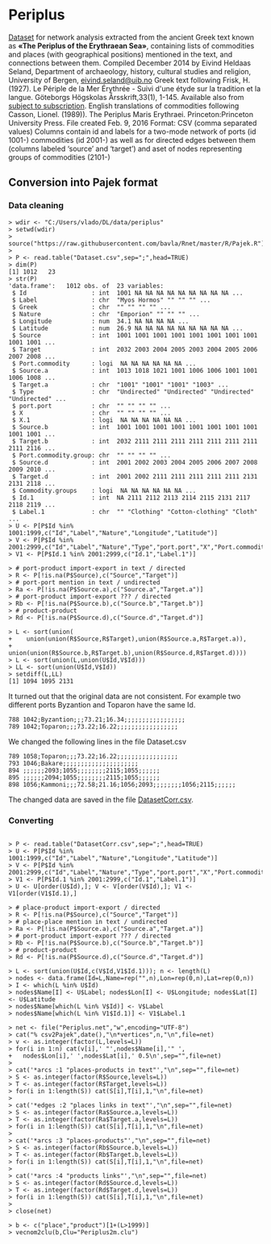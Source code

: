 # Periplus

[Dataset](https://bora.uib.no/bora-xmlui/handle/1956/11470) for network analysis extracted from the ancient Greek text known as **«The Periplus of the Erythraean Sea»**, containing lists of commodities and places (with geographical positions) mentioned in the text, and connections between them. Compiled December 2014 by Eivind Heldaas Seland, Department of archaeology, history, cultural studies and religion, University of Bergen, eivind.seland@uib.no Greek text following Frisk, H. (1927). Le Périple de la Mer Érythrée - Suivi d'une étyde sur la tradition et la langue. Göteborgs Högskolas Årsskrift,33(1), 1-145. Available also from  [subject to subscription](http://stephanus.tlg.uci.edu/inst/asearch?uid=&mode=c_search&GreekFont=Unicode_All&aname=71). English translations of commodities following Casson, Lionel. (1989)). The Periplus Maris Erythraei. Princeton:Princeton University Press. File created Feb. 9, 2016 Format: CSV (comma separated values) Columns contain id and labels for a two-mode network of ports (id 1001-) commodities (id 2001-) as well as for directed edges between them (columns labeled ‘source’ and ‘target’) and aset of nodes representing groups of commodities (2101-)

## Conversion into Pajek format

### Data cleaning
```
> wdir <- "C:/Users/vlado/DL/data/periplus"
> setwd(wdir)
> source("https://raw.githubusercontent.com/bavla/Rnet/master/R/Pajek.R")
>
> P <- read.table("Dataset.csv",sep=";",head=TRUE)
> dim(P)
[1] 1012   23
> str(P)
'data.frame':   1012 obs. of  23 variables:
 $ Id                  : int  1001 NA NA NA NA NA NA NA NA NA ...
 $ Label               : chr  "Myos Hormos" "" "" "" ...
 $ Greek               : chr  "" "" "" "" ...
 $ Nature              : chr  "Emporion" "" "" "" ...
 $ Longitude           : num  34.1 NA NA NA NA ...
 $ Latitude            : num  26.9 NA NA NA NA NA NA NA NA NA ...
 $ Source              : int  1001 1001 1001 1001 1001 1001 1001 1001 1001 1001 ...
 $ Target              : int  2032 2003 2004 2005 2003 2004 2005 2006 2007 2008 ...
 $ Port.commodity      : logi  NA NA NA NA NA NA ...
 $ Source.a            : int  1013 1018 1021 1001 1006 1006 1001 1001 1006 1008 ...
 $ Target.a            : chr  "1001" "1001" "1001" "1003" ...
 $ Type                : chr  "Undirected" "Undirected" "Undirected" "Undirected" ...
 $ port.port           : chr  "" "" "" "" ...
 $ X                   : chr  "" "" "" "" ...
 $ X.1                 : logi  NA NA NA NA NA NA ...
 $ Source.b            : int  1001 1001 1001 1001 1001 1001 1001 1001 1001 1001 ...
 $ Target.b            : int  2032 2111 2111 2111 2111 2111 2111 2111 2111 2116 ...
 $ Port.commodity.group: chr  "" "" "" "" ...
 $ Source.d            : int  2001 2002 2003 2004 2005 2006 2007 2008 2009 2010 ...
 $ Target.d            : int  2001 2002 2111 2111 2111 2111 2111 2131 2131 2118 ...
 $ Commodity.groups    : logi  NA NA NA NA NA NA ...
 $ Id.1                : int  NA 2111 2112 2113 2114 2115 2131 2117 2118 2119 ...
 $ Label.1             : chr  "" "Clothing" "Cotton-clothing" "Cloth" ...
> U <- P[P$Id %in% 1001:1999,c("Id","Label","Nature","Longitude","Latitude")]
> V <- P[P$Id %in% 2001:2999,c("Id","Label","Nature","Type","port.port","X","Port.commodity.group")]
> V1 <- P[P$Id.1 %in% 2001:2999,c("Id.1","Label.1")]

> # port-product import-export in text / directed
> R <- P[!is.na(P$Source),c("Source","Target")]
> # port-port mention in text / undirected
> Ra <- P[!is.na(P$Source.a),c("Source.a","Target.a")]
> # port-product import-export ??? / directed
> Rb <- P[!is.na(P$Source.b),c("Source.b","Target.b")]
> # product-product
> Rd <- P[!is.na(P$Source.d),c("Source.d","Target.d")]

> L <- sort(union(
+    union(union(R$Source,R$Target),union(R$Source.a,R$Target.a)),
+    union(union(R$Source.b,R$Target.b),union(R$Source.d,R$Target.d))))
> L <- sort(union(L,union(U$Id,V$Id)))
> LL <- sort(union(U$Id,V$Id))
> setdiff(L,LL)
[1] 1094 1095 2131
```
It turned out that the original data are not consistent. For example two different ports Byzantion and Toparon have the same Id.
```
788 1042;Byzantion;;;73.21;16.34;;;;;;;;;;;;;;;;;
789 1042;Toparon;;;73.22;16.22;;;;;;;;;;;;;;;;;
```
We changed the following lines in the file Dataset.csv
```
789 1058;Toparon;;;73.22;16.22;;;;;;;;;;;;;;;;;
793 1046;Bakare;;;;;;;;;;;;;;;;;;;;;
894 ;;;;;;2093;1055;;;;;;;;2115;1055;;;;;;
895 ;;;;;;2094;1055;;;;;;;;2115;1055;;;;;;
898 1056;Kammoni;;;72.58;21.16;1056;2093;;;;;;;;1056;2115;;;;;;
```
The changed data are saved in the file [DatasetCorr.csv](DatasetCorr.csv).

### Converting
```
```


```
> P <- read.table("DatasetCorr.csv",sep=";",head=TRUE)
> U <- P[P$Id %in% 1001:1999,c("Id","Label","Nature","Longitude","Latitude")]
> V <- P[P$Id %in% 2001:2999,c("Id","Label","Nature","Type","port.port","X","Port.commodity.group")]
> V1 <- P[P$Id.1 %in% 2001:2999,c("Id.1","Label.1")]
> U <- U[order(U$Id),]; V <- V[order(V$Id),]; V1 <- V1[order(V1$Id.1),]

> # place-product import-export / directed
> R <- P[!is.na(P$Source),c("Source","Target")]
> # place-place mention in text / undirected
> Ra <- P[!is.na(P$Source.a),c("Source.a","Target.a")]
> # port-product import-export ??? / directed
> Rb <- P[!is.na(P$Source.b),c("Source.b","Target.b")]
> # product-product
> Rd <- P[!is.na(P$Source.d),c("Source.d","Target.d")]

> L <- sort(union(U$Id,c(V$Id,V1$Id.1))); n <- length(L)
> nodes <- data.frame(Id=L,Name=rep("",n),Lon=rep(0,n),Lat=rep(0,n))
> I <- which(L %in% U$Id)
> nodes$Name[I] <- U$Label; nodes$Lon[I] <- U$Longitude; nodes$Lat[I] <- U$Latitude
> nodes$Name[which(L %in% V$Id)] <- V$Label
> nodes$Name[which(L %in% V1$Id.1)] <- V1$Label.1

> net <- file("Periplus.net","w",encoding="UTF-8")
> cat("% csv2Pajek",date(),"\n*vertices",n,"\n",file=net)
> v <- as.integer(factor(L,levels=L)) 
> for(i in 1:n) cat(v[i],' "',nodes$Name[i],'" ',
+   nodes$Lon[i],' ',nodes$Lat[i],' 0.5\n',sep="",file=net)
> 
> cat('*arcs :1 "places-products in text"',"\n",sep="",file=net)
> S <- as.integer(factor(R$Source,levels=L)) 
> T <- as.integer(factor(R$Target,levels=L))
> for(i in 1:length(S)) cat(S[i],T[i],1,"\n",file=net)
> 
> cat('*edges :2 "places links in text"',"\n",sep="",file=net)
> S <- as.integer(factor(Ra$Source.a,levels=L)) 
> T <- as.integer(factor(Ra$Target.a,levels=L))
> for(i in 1:length(S)) cat(S[i],T[i],1,"\n",file=net)
> 
> cat('*arcs :3 "places-products"',"\n",sep="",file=net)
> S <- as.integer(factor(Rb$Source.b,levels=L)) 
> T <- as.integer(factor(Rb$Target.b,levels=L))
> for(i in 1:length(S)) cat(S[i],T[i],1,"\n",file=net)
> 
> cat('*arcs :4 "products links"',"\n",sep="",file=net)
> S <- as.integer(factor(Rd$Source.d,levels=L)) 
> T <- as.integer(factor(Rd$Target.d,levels=L))
> for(i in 1:length(S)) cat(S[i],T[i],1,"\n",file=net)
> 
> close(net)

> b <- c("place","product")[1+(L>1999)]
> vecnom2clu(b,Clu="Periplus2m.clu")
```


```
```


```
```
